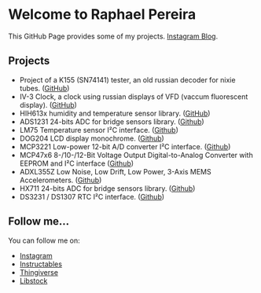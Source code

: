# Welcome to Raphael Pereira

This GitHub Page provides some of my projects.
[Instagram Blog](https://www.instagram.com/phaelbotelho/).

## Projects

- Project of a K155 (SN74141) tester, an old russian decoder for nixie tubes. ([GitHub](https://github.com/phaelbotelho/k155-tester))
- IV-3 Clock, a clock using russian displays of VFD (vaccum fluorescent display). ([GitHub](https://github.com/phaelbotelho/clock_IV-3A_VFD))
- HIH613x humidity and temperature sensor library. ([GitHub](https://github.com/phaelbotelho/hih613X))  
- ADS1231 24-bits ADC for bridge sensors library. ([Github](https://github.com/phaelbotelho/ads1231))
- LM75 Temperature sensor I²C  interface. ([Github](https://github.com/phaelbotelho/LM75_lib))
- DOG204 LCD display monochrome. ([Github](https://github.com/phaelbotelho/DOG104_lib))
- MCP3221 Low-power 12-bit A/D converter I²C interface. ([Github](https://github.com/phaelbotelho/MCP3221_lib))
- MCP47x6 8-/10-/12-Bit Voltage Output Digital-to-Analog Converter with EEPROM and I²C interface ([Github](https://github.com/phaelbotelho/MCP47x6_lib))
- ADXL355Z Low Noise, Low Drift, Low Power, 3-Axis MEMS Accelerometers. ([Github](https://github.com/phaelbotelho/adxl355z_lib))
- HX711 24-bits ADC for bridge sensors library. ([Github](https://github.com/phaelbotelho/hx711_lib))
- DS3231 / DS1307 RTC I²C interface. ([Github](https://github.com/phaelbotelho/ds1307-ds3231))

## Follow me...

You can follow me on:
- [Instagram](https://www.instagram.com/phaelbotelho/)
- [Instructables](https://www.instructables.com/member/phaelbotelho/)
- [Thingiverse](https://www.thingiverse.com/phaelbotelho/designs)
- [Libstock](https://libstock.mikroe.com/users/view/17845)
